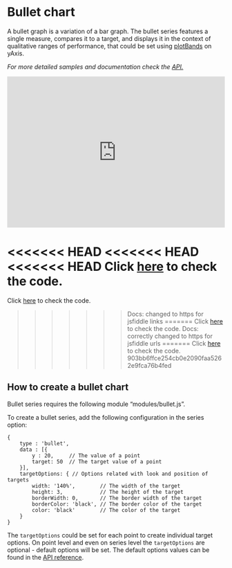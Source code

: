 Bullet chart
===

A bullet graph is a variation of a bar graph. The bullet series features a single measure, compares it to a target, and displays it in the context of qualitative ranges of performance, that could be set using [plotBands](https://api.highcharts.com/highcharts/yAxis.plotBands) on yAxis.

_For more detailed samples and documentation check the [API.](https://api.highcharts.com/highcharts/plotOptions.bullet)_

<iframe style="width: 100%; height: 349px; border: none;" src=https://www.highcharts.com/samples/embed/highcharts/demo/bullet-graph allow="fullscreen"></iframe>

<<<<<<< HEAD
<<<<<<< HEAD
<<<<<<< HEAD
Click [here](https://jsfiddle.net/gh/get/library/pure/highcharts/highcharts/tree/master/samples/highcharts/demo/bullet-graph/) to check the code.
=======
Click [here](https://jsfiddlefiddle.net/gh/get/library/pure/highcharts/highcharts/tree/master/samples/highcharts/demo/bullet-graph/) to check the code.
>>>>>>> Docs: changed to https for jsfiddle links
=======
Click [here](https://jsfiddle.net/gh/get/library/pure/highcharts/highcharts/tree/master/samples/highcharts/demo/bullet-graph/) to check the code.
>>>>>>> Docs: correctly changed to https for jsfiddle urls
=======
Click [here](https://jsfiddle.net/gh/get/library/pure/highcharts/highcharts/tree/master/samples/highcharts/demo/bullet-graph/) to check the code.
>>>>>>> 903bb6ffce254cb0e2090faa5262e9fca76b4fed

How to create a bullet chart
----------------------------

Bullet series requires the following module “modules/bullet.js”.

To create a bullet series, add the following configuration in the series option:

    
    {
        type : 'bullet',
        data : [{
            y : 20,     // The value of a point
            target: 50  // The target value of a point 
        }],
        targetOptions: { // Options related with look and position of targets 
            width: '140%',        // The width of the target 
            height: 3,            // The height of the target 
            borderWidth: 0,       // The border width of the target 
            borderColor: 'black', // The border color of the target 
            color: 'black'        // The color of the target 
        }
    }
    

The `targetOptions` could be set for each point to create individual target options. On point level and even on series level the `targetOptions` are optional - default options will be set. The default options values can be found in the [API reference](https://api.highcharts.com/highcharts/series.bullet).

